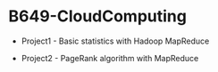 # B649-CloudComputing

- Project1 - Basic statistics with Hadoop MapReduce

- Project2 - PageRank algorithm with MapReduce